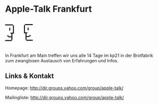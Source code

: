 # Apple-Talk Frankfurt
![Apple-Talk Frankfurt](./appletalk.logo.jpg)

In Frankfurt am Main treffen wir uns alle 14 Tage im kp21 in der Brotfabrik zum zwanglosen Austausch
von Erfahrungen und Infos.

## Links &amp; Kontakt

Homepage: <http://dir.groups.yahoo.com/group/apple-talk/>








Mailingliste: <http://dir.groups.yahoo.com/group/apple-talk/>


